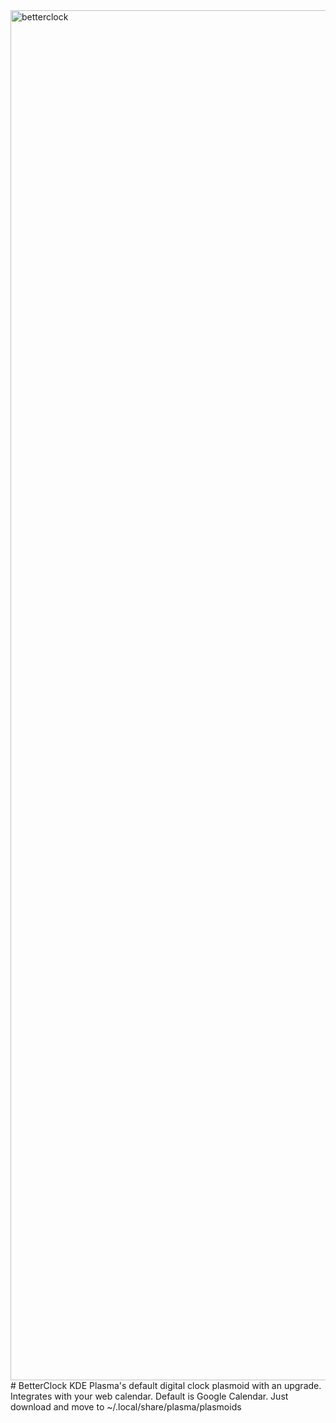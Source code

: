 <img width="2880" height="2192" alt="betterclock" src="https://github.com/user-attachments/assets/f9c754f1-981e-4276-ac0a-9a54dd9c3d51" />
# BetterClock
KDE Plasma's default digital clock plasmoid with an upgrade. Integrates with your web calendar. Default is Google Calendar.
Just download and move to ~/.local/share/plasma/plasmoids
